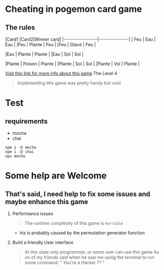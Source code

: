 # Cheating in pogemon card game

## The rules

|Card1 |Card2|Winner card|
|-----------------|---------------|
| Feu | Eau      | Eau |
|Feu | Plante   | Feu  |
|Feu | Glace    | Feu |

|Eau | Plante   | Plante |
|Eau | Sol      | Sol |

|Plante | Poison | Plante |
|Plante | Sol    | Sol |
|Plante | Vol    | Plante |

[Visit this link for more info about this game](https://www.isograd-testingservices.com/FR/solutions-challenges-de-code?cts_id=63&reg_typ_id=2&que_str_id=&rtn_pag=https%3A%2F%2Fwww.isograd-testingservices.com%2F%2FFR%2Fsolutions-challenges-de-code%3Fcts_id%3D82#)
The Level 4

> Implementing this game was pretty handy but cool.

# Test

## requirements

+ mocha
+ chai

```
npm i -D mocha
npm i -D chai
npx mocha
```

# Some help are Welcome

## That's said, I need help to fix some issues and maybe enhance this game

1. Performance issues
    >The runtime complexity of this game is `horrible`
    * his is probably caused by the permutation generator function

2. Build a friendly User interface
    > At this state only programmer, or some user can use this game
    As on of my friends said when he saw me using the terminal to run some command:
    " You're a Hacker ?? "
